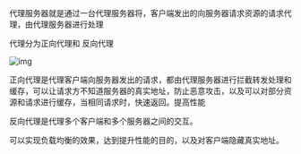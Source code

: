 
代理服务器就是通过一台代理服务器将，客户端发出的向服务器请求资源的请求代理，由代理服务器进行处理

代理分为正向代理和 反向代理

![img](https://saeczhfvuci.feishu.cn/space/api/box/stream/download/asynccode/?code=ZGFjZDBkNDc2MjkwYWI5ZTZiMDYzM2E3YmJjYmE1M2JfVmFFSkF0c25LSHNXa0lJblhSOVpSNTRNNjJnQzVqQnNfVG9rZW46UHF6N2JrdzQyb1c4M0Z4YU5BVGNWWGtsblBkXzE3MTYxNzE0Mzc6MTcxNjE3NTAzN19WNA)

正向代理是代理客户端向服务器发出的请求，都由代理服务器进行拦截转发处理和缓存，可以让请求方不知道服务器的真实地址，防止恶意攻击，以及可以对部分资源和请求进行缓存，当相同请求时，快速返回。提高性能

反向代理是代理多个客户端和多个服务器之间的交互。

可以实现负载均衡的效果，达到提升性能的目的，以及对客户端隐藏真实地址。
